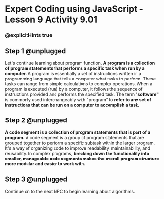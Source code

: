 # Expert Coding using JavaScript - Lesson 9 Activity 9.01
### @explicitHints true

## Step 1 @unplugged

Let's continue learning about program function. 
**A program is a collection of program statements that performs a specific task when run by a computer.** 
A program is essentially a set of instructions written in a programming language that tells a computer what tasks to perform. These tasks can range from simple calculations to complex operations. When a program is executed (run) by a computer, it follows the sequence of instructions provided and performs the specified task. The term "**software"** is commonly used interchangeably with "program" to **refer to any set of instructions that can be run on a computer to accomplish a task.**

## Step 2 @unplugged

**A code segment is a collection of program statements that is part of a program.**
A code segment is a group of program statements that are grouped together to perform a specific subtask within the larger program. It's a way of organizing code to improve readability, maintainability, and reusability. In complex programs, **breaking down the functionality into smaller, manageable code segments makes the overall program structure more modular and easier to work with.**

## Step 3 @unplugged

Continue on to the next NPC to begin learning about algorithms. 